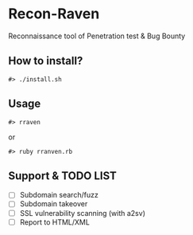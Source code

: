 # Recon-Raven
Reconnaissance tool of Penetration test & Bug Bounty

## How to install?
```
#> ./install.sh
```
## Usage 
```
#> rraven
```
or 
```
#> ruby rranven.rb
```
## Support & TODO LIST
- [ ] Subdomain search/fuzz
- [ ] Subdomain takeover
- [ ] SSL vulnerability scanning (with a2sv)
- [ ] Report to HTML/XML
